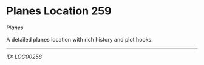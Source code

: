 # Planes Location 259

*Planes*

A detailed planes location with rich history and plot hooks.

---
*ID: LOC00258*